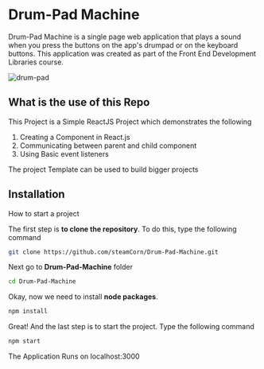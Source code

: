 # Drum-Pad Machine

Drum-Pad Machine is a single page web application that plays a sound when you press the buttons on the app's drumpad or on the keyboard buttons.
This application was created as part of the Front End Development Libraries course.

![drum-pad](https://user-images.githubusercontent.com/64536303/177727967-ab9c9d38-dd5d-4336-b8c8-79dbc33e882d.png)

## What is the use of this Repo

This Project is a Simple ReactJS Project which demonstrates the following

1. Creating a Component in React.js
1. Communicating between parent and child component
1. Using Basic event listeners

The project Template can be used to build bigger projects

## Installation

How to start a project

The first step is **to clone the repository**. To do this, type the following command

```bash
git clone https://github.com/steamCorn/Drum-Pad-Machine.git
```

Next go to **Drum-Pad-Machine** folder

```bash
cd Drum-Pad-Machine
```

Okay, now we need to install **node packages**.

```bash
npm install
```

Great! And the last step is to start the project. Type the following command

```bash
npm start
```

The Application Runs on localhost:3000
